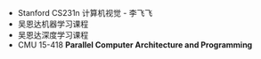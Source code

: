 - Stanford CS231n 计算机视觉 - 李飞飞
- 吴恩达机器学习课程
- 吴恩达深度学习课程
- CMU 15-418 **Parallel Computer Architecture and Programming** 
